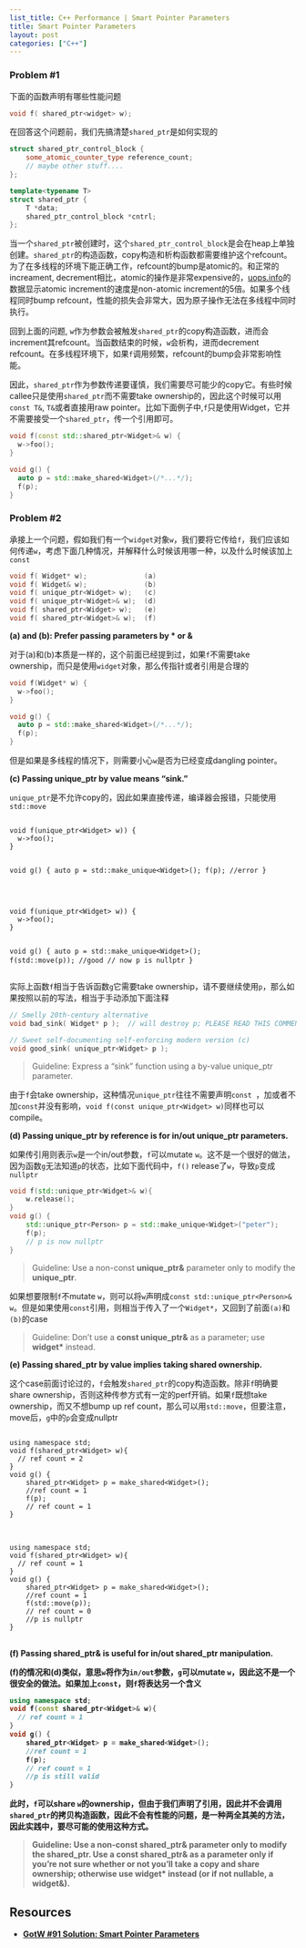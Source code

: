```yaml
---
list_title: C++ Performance | Smart Pointer Parameters
title: Smart Pointer Parameters
layout: post
categories: ["C++"]
---
```


### Problem #1

下面的函数声明有哪些性能问题

```cpp
void f( shared_ptr<widget> w);
```

在回答这个问题前，我们先搞清楚`shared_ptr`是如何实现的

```cpp
struct shared_ptr_control_block {
    some_atomic_counter_type reference_count;
    // maybe other stuff....
};

template<typename T>
struct shared_ptr {
    T *data;
    shared_ptr_control_block *cntrl;
};
```
当一个`shared_ptr`被创建时，这个`shared_ptr_control_block`是会在heap上单独创建。`shared_ptr`的构造函数，copy构造和析构函数都需要维护这个refcount。为了在多线程的环境下能正确工作，refcount的bump是atomic的。和正常的increament, decrement相比，atomic的操作是非常expensive的，[uops.info](https://uops.info/table.html)的数据显示atomic increment的速度是non-atomic increment的5倍。如果多个线程同时bump refcount，性能的损失会非常大，因为原子操作无法在多线程中同时执行。

回到上面的问题, `w`作为参数会被触发`shared_ptr`的copy构造函数，进而会increment其refcount。当函数结束的时候，`w`会析构，进而decrement refcount。在多线程环境下，如果`f`调用频繁，refcount的bump会非常影响性能。

因此，`shared_ptr`作为参数传递要谨慎，我们需要尽可能少的copy它。有些时候callee只是使用`shared_ptr`而不需要take ownership的，因此这个时候可以用`const T&`, `T&`或者直接用raw pointer。比如下面例子中,`f`只是使用Widget，它并不需要接受一个`shared_ptr`，传一个引用即可。

```cpp
void f(const std::shared_ptr<Widget>& w) {
  w->foo();
}

void g() {
  auto p = std::make_shared<Widget>(/*...*/);
  f(p);
}
```
### Problem #2

承接上一个问题，假如我们有一个`widget`对象`w`，我们要将它传给`f`，我们应该如何传递`w`，考虑下面几种情况，并解释什么时候该用哪一种，以及什么时候该加上`const`

```cpp
void f( Widget* w);              (a)
void f( Widget& w);              (b)
void f( unique_ptr<Widget> w);   (c)
void f( unique_ptr<Widget>& w);  (d)
void f( shared_ptr<Widget> w);   (e)
void f( shared_ptr<Widget>& w);  (f)
```

<strong>(a) and (b): Prefer passing parameters by * or & </strong>

对于(a)和(b)本质是一样的，这个前面已经提到过，如果`f`不需要take ownership，而只是使用`widget`对象，那么传指针或者引用是合理的

```cpp
void f(Widget* w) {
  w->foo();
}

void g() {
  auto p = std::make_shared<Widget>(/*...*/);
  f(p);
}
```
但是如果是多线程的情况下，则需要小心`w`是否为已经变成dangling pointer。

<strong>(c) Passing unique_ptr by value means “sink.” </strong>

`unique_ptr`是不允许copy的，因此如果直接传递，编译器会报错，只能使用`std::move`

<div class="md-flex-h md-margin-bottom-24">
<div>
<pre class="highlight language-python md-no-padding-v md-height-full">
<code class="language-cpp">
void f(unique_ptr&lt;Widget&gt; w)) {
  w->foo();
}

void g() {
  auto p = std::make_unique&lt;Widget&gt;(); 
  f(p); //error
}
</code>
</pre>
</div>
<div class="md-margin-left-0">
<pre class="highlight md-no-padding-v md-height-full">
<code class="language-cpp">
void f(unique_ptr&lt;Widget&gt; w)) {
  w->foo();
}

void g() {
  auto p = std::make_unique&lt;Widget&gt;();
  f(std::move(p)); //good
  // now p is nullptr
}
</code>
</pre>
</div>
</div>

实际上函数`f`相当于告诉函数`g`它需要take ownership，请不要继续使用`p`，那么如果按照以前的写法，相当于手动添加下面注释

```cpp
// Smelly 20th-century alternative
void bad_sink( Widget* p );  // will destroy p; PLEASE READ THIS COMMENT

// Sweet self-documenting self-enforcing modern version (c)
void good_sink( unique_ptr<Widget> p );
```

> Guideline: Express a “sink” function using a by-value unique_ptr parameter.

由于`f`会take ownership，这种情况`unique_ptr`往往不需要声明`const `，加或者不加`const`并没有影响，`void f(const unique_ptr<Widget> w)`同样也可以compile。

<strong> (d) Passing unique_ptr by reference is for in/out unique_ptr parameters. </strong>

如果传引用则表示`w`是一个in/out参数，`f`可以mutate `w`。这不是一个很好的做法，因为函数`g`无法知道`p`的状态，比如下面代码中，`f()` release了`w`，导致`p`变成`nullptr`

```cpp
void f(std::unique_ptr<Widget>& w){
    w.release();
}
void g() {
    std::unique_ptr<Person> p = std::make_unique<Widget>("peter");
    f(p);
    // p is now nullptr
}
```

> Guideline: Use a non-const **unique_ptr&** parameter only to modify the **unique_ptr**.


如果想要限制`f`不mutate `w`，则可以将`w`声明成`const std::unique_ptr<Person>& w`。但是如果使用`const`引用，则相当于传入了一个`Widget*`，又回到了前面`(a)`和`(b)`的case

> Guideline: Don’t use a **const unique_ptr&** as a parameter; use **widget\*** instead.

<strong>(e) Passing shared_ptr by value implies taking shared ownership.</strong>

这个case前面讨论过的，`f`会触发`shared_ptr`的copy构造函数。除非`f`明确要share ownership，否则这种传参方式有一定的perf开销。如果`f`既想take ownership，而又不想bump up ref count，那么可以用`std::move`，但要注意，move后，`g`中的`p`会变成nullptr

<div class="md-flex-h md-margin-bottom-24">
<div>
<pre class="highlight language-python md-no-padding-v md-height-full">
<code class="language-cpp">
using namespace std;
void f(shared_ptr&lt;Widget&gt; w){
  // ref count = 2
}
void g() {
    shared_ptr&lt;Widget&gt; p = make_shared&lt;Widget&gt;();
    //ref count = 1
    f(p);
    // ref count = 1
}
</code>
</pre>
</div>
<div class="md-margin-left-0">
<pre class="highlight md-no-padding-v md-height-full">
<code class="language-cpp">
using namespace std;
void f(shared_ptr&lt;Widget&gt; w){
  // ref count = 1
}
void g() {
    shared_ptr&lt;Widget&gt; p = make_shared&lt;Widget&gt;();
    //ref count = 1
    f(std::move(p));
    // ref count = 0
    //p is nullptr
}
</code>
</pre>
</div>
</div>

<strong> (f) Passing shared_ptr& is useful for in/out shared_ptr manipulation. <strong>

(f)的情况和(d)类似，意思`w`将作为`in/out`参数，`g`可以mutate `w`，因此这不是一个很安全的做法。如果加上`const`，则`f`将表达另一个含义

```cpp
using namespace std;
void f(const shared_ptr<Widget>& w){
  // ref count = 1
}
void g() {
    shared_ptr<Widget> p = make_shared<Widget>();
    //ref count = 1
    f(p);
    // ref count = 1
    //p is still valid
}
```
此时，`f`可以share `w`的ownership，但由于我们声明了引用，因此并不会调用`shared_ptr`的拷贝构造函数，因此不会有性能的问题，是一种两全其美的方法，因此实践中，要尽可能的使用这种方式。

> Guideline: Use a non-const **shared_ptr&** parameter only to modify the shared_ptr. Use a **const shared_ptr&** as a parameter only if you’re not sure whether or not you’ll take a copy and share ownership; otherwise use **widget\*** instead (or if not nullable, a widget&).

## Resources

- [GotW #91 Solution: Smart Pointer Parameters](https://herbsutter.com/2013/06/05/gotw-91-solution-smart-pointer-parameters/)